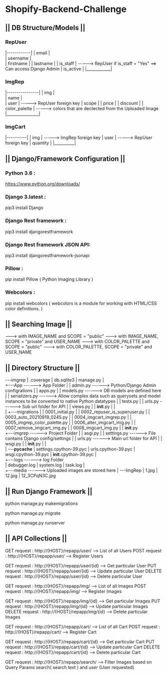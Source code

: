 # Shopify-Backend-Challenge

<b><h2>||     DB Structure/Models    ||</b></h2>

<b><h3>     RepUser    </b></h3>

 |------------|
 | email      |  
 | username   |  
 | firstname  |
 | lastname   |
 | is_staff   |     ----->  RepUser if is_staff = "Yes" ==> Can access Django Admin 
 | is_active  |
 |____________|
 
 <b><h3>     ImgRep    </b></h3>

 |----------------|
 | img            |  
 | name           |  
 | user           |    ----->  RepUser foreign key
 | scope          |
 | price          |
 | discount       |
 | color_palette  |    ----->  colors that are dectected from the Uploaded Image
 |________________|
 
  <b><h3>     ImgCart    </b></h3>

 |----------|
 | img      |    ----->  ImgRep foreign key
 | user     |    ----->  RepUser foreign key
 | quantity |
 |__________|


<b><h2>||     Django/Framework Configuration    ||</b></h2>

<b><h3>Python 3.6 :</b></h3> https://www.python.org/downloads/

<b><h3>Django 3.latest :</b></h3> pip3 install Django

<b><h3>Django Rest framework :</b></h3> pip3 install djangorestframework

<b><h3>Django Rest framework JSON API:</b></h3> pip3 install djangorestframework-jsonapi

<b><h3>Pillow :</b></h3> pip install Pillow ( Python Imaging Library )

<b><h3>Webcolors :</b></h3> pip install webcolors ( webcolors is a module for working with HTML/CSS color definitions. )


<b><h2>||     Searching Image    ||</b></h2>

--->  with IMAGE_NAME and SCOPE = "public"
--->  with IMAGE_NAME, SCOPE = "private" and USER_NAME
--->  with COLOR_PALETTE and SCOPE = "public"
--->  with COLOR_PALETTE, SCOPE = "private" and USER_NAME

<b><h2>||     Directory Structure    ||</b></h2>

\---imgrep
    |   .coverage
    |   db.sqlite3
    |   manage.py
    |   
    +---App                                                 ------> App Folder
    |   |   admin.py                                        ------> Python/Django Admin configrations
    |   |   apps.py
    |   |   models.py                                       ------> DB models are defined here
    |   |   serializers.py                                  ------> Allow complex data such as querysets and model instances to be converted to native Python datatypes
    |   |   tests.py
    |   |   urls.py                                         ------> Sub url folder for API
    |   |   views.py
    |   |   __init__.py
    |   |   
    |   +---migrations
    |   |      0001_initial.py
    |   |      0002_repuser_is_superuser.py
    |   |      0003_auto_20210919_0245.py
    |   |      0004_imgcart_imgrep.py
    |   |      0005_imgrep_color_palette.py
    |   |      0006_alter_imgcart_img.py
    |   |      0007_remove_imgcart_img.py
    |   |      0008_imgcart_img.py
    |   |      __init__.py  
    +---imgrep                                              ------> Project Folder
    |   |   asgi.py
    |   |   settings.py                                     ------> File contains Django config/settings
    |   |   urls.py                                         ------> Main url folder for API
    |   |   wsgi.py
    |   |   __init__.py
    |   |   
    |   \---__pycache__
    |           settings.cpython-39.pyc
    |           urls.cpython-39.pyc
    |           wsgi.cpython-39.pyc
    |           __init__.cpython-39.pyc
    |           
    +---logs                                                ------> log Folder                     
    |       debugger.log
    |       system.log
    |       task.log
    |       
    +---media                                               ------> Uploaded images are stored here 
    |   \---ImgRep
    |           1.jpg
    |           12.jpg
    |           12_3CPqN3C.jpg


<b><h2>||     Run Django Framework    ||</b></h2>

python manage.py makemigrations

python manage.py migrate

python manage.py runserver

<b><h2>||     API Collections    ||</b></h2>

GET request : http://{HOST}/repapp/user/ --> List of all Users
POST request : http://{HOST}/repapp/user/ --> Register Users

GET request : http://{HOST}/repapp/user/{id} --> Get particular User
PUT request : http://{HOST}/repapp/user/{id} --> Update particular User
DELETE request : http://{HOST}/repapp/user/{id} --> Delete particular User


GET request : http://{HOST}/repapp/img/ --> List of all Images
POST request : http://{HOST}/repapp/img/ --> Register Images

GET request : http://{HOST}/repapp/img/{id} --> Get particular Images
PUT request : http://{HOST}/repapp/img/{id} --> Update particular Images
DELETE request : http://{HOST}/repapp/img/{id} --> Delete particular Images

GET request : http://{HOST}/repapp/cart/ --> List of all Cart
POST request : http://{HOST}/repapp/cart/ --> Register Cart

GET request : http://{HOST}/repapp/cart/{id} --> Get particular Cart
PUT request : http://{HOST}/repapp/cart/{id} --> Update particular Cart
DELETE request : http://{HOST}/repapp/cart/{id} --> Delete particular Cart

GET request : http://{HOST}/repapp/search/ --> Filter Images based on Query Params search( search text ) and user (User requested) 



